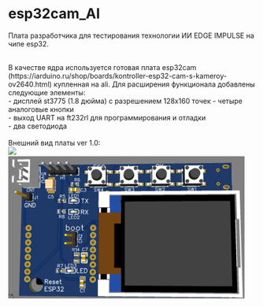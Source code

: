 # esp32cam_AI
Плата разработчика для тестирования технологии ИИ EDGE IMPULSE на чипе esp32.<br>

<br>
В качестве ядра используется готовая плата esp32cam (https://iarduino.ru/shop/boards/kontroller-esp32-cam-s-kameroy-ov2640.html) купленная на ali.
Для расширения функционала добавлены следующие элементы:<br>
- дисплей st3775 (1.8 дюйма) с разрешением 128х160 точек
- четыре аналоговые кнопки <br>
- выход UART на ft232rl для программирования и отладки <br>
- два светодиода <br>
<br>
Внешний вид платы ver 1.0: <br>
<img src="https://github.com/pav2000/esp32cam_AI/main/Board/view01.jpg" width="480" /> <br>
<img src="https://github.com/pav2000/esp32cam_AI/blob/main/Board/view02.png" width="480" /> <br>
